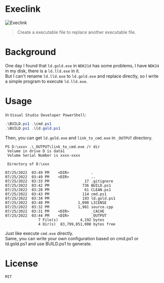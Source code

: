 # Execlink
![Execlink](https://socialify.git.ci/Klrohias/Execlink/image?description=1&font=Source%20Code%20Pro&forks=1&issues=1&language=1&name=1&owner=1&pulls=1&stargazers=1&theme=Dark)
> Create a executable file to replace another executable file.

# Background
One day I found that `ld.gold.exe` in `NDK21d` has some problems, I have `NDK24` in my disk, there is a `ld.lld.exe` in it.     
But I can't rename `ld.lld.exe` to `ld.gold.exe` and replace directly, so I write a simple program to execute `ld.lld.exe`.     

# Usage
in `Visual Studio Developer PowerShell`:
```powershell
.\BUILD.ps1 .\cmd.ps1
.\BUILD.ps1 .\ld.gold.ps1
```
Then, you can get `ld.gold.exe` and `link_to_cmd.exe` in `_OUTPUT` directory.

```
PS D:\xxx> .\_OUTPUT\link_to_cmd.exe /r dir
 Volume in drive D is data1
 Volume Serial Number is xxxx-xxxx

 Directory of D:\xxx

07/25/2022  03:49 PM    <DIR>          .
07/25/2022  03:49 PM    <DIR>          ..
07/25/2022  03:33 PM                17 .gitignore
07/25/2022  03:42 PM               736 BUILD.ps1
07/25/2022  03:28 PM                61 CLEAN.ps1
07/25/2022  03:43 PM               114 cmd.ps1
07/25/2022  03:34 PM               193 ld.gold.ps1
07/25/2022  03:48 PM             1,090 LICENSE
07/25/2022  03:32 PM             1,981 source.cpp
07/25/2022  03:31 PM    <DIR>          _CACHE
07/25/2022  03:44 PM    <DIR>          _OUTPUT
               7 File(s)          4,192 bytes
               4 Dir(s)  83,799,851,008 bytes free
```
Just like execute `cmd.exe` directly.     
Same, you can write your own configuration based on cmd.ps1 or ld.gold.ps1 and use BUILD.ps1 to generate.

# License
`MIT`

